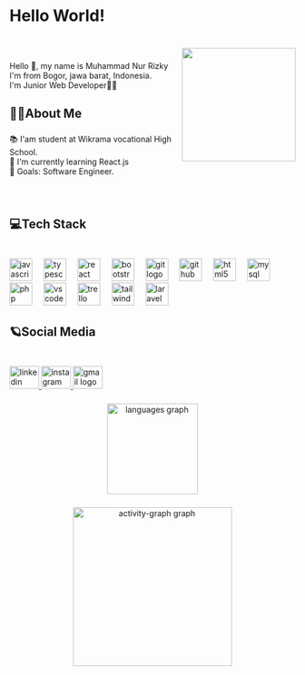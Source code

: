 <h1 align="left"><h1> Hello World! </h1></h1>

###

<br clear="both">

<img align="right" height="200" src="https://i.pinimg.com/originals/b0/7b/5b/b07b5bbfc32b4958810d59a79cd3aac9.gif"  />

###

<p align="left">Hello 👋, my name is Muhammad Nur Rizky I'm from Bogor, jawa barat, Indonesia.<br>I'm Junior Web Developer👨‍💻</p>

###

<h2 align="left">👨‍💻About Me</h2>

###

<p align="left">📚 I'am student at Wikrama vocational High School.<br>🌱 I'm currently learning React.js<br>🎯 Goals: Software Engineer.</p>

###

<br clear="both">

<h2 align="left">💻Tech Stack</h2>

###

<br clear="both">

<div align="left">
  <img src="https://cdn.jsdelivr.net/gh/devicons/devicon/icons/javascript/javascript-original.svg" height="40" alt="javascript logo"  />
  <img width="12" />
  <img src="https://cdn.jsdelivr.net/gh/devicons/devicon/icons/typescript/typescript-original.svg" height="40" alt="typescript logo"  />
  <img width="12" />
  <img src="https://cdn.jsdelivr.net/gh/devicons/devicon/icons/react/react-original.svg" height="40" alt="react logo"  />
  <img width="12" />
  <img src="https://cdn.jsdelivr.net/gh/devicons/devicon/icons/bootstrap/bootstrap-original.svg" height="40" alt="bootstrap logo"  />
  <img width="12" />
  <img src="https://cdn.jsdelivr.net/gh/devicons/devicon/icons/git/git-original.svg" height="40" alt="git logo"  />
  <img width="12" />
  <img src="https://cdn.jsdelivr.net/gh/devicons/devicon/icons/github/github-original.svg" height="40" alt="github logo"  />
  <img width="12" />
  <img src="https://cdn.jsdelivr.net/gh/devicons/devicon/icons/html5/html5-original.svg" height="40" alt="html5 logo"  />
  <img width="12" />
  <img src="https://cdn.jsdelivr.net/gh/devicons/devicon/icons/mysql/mysql-original.svg" height="40" alt="mysql logo"  />
  <img width="12" />
  <img src="https://cdn.jsdelivr.net/gh/devicons/devicon/icons/php/php-original.svg" height="40" alt="php logo"  />
  <img width="12" />
  <img src="https://cdn.jsdelivr.net/gh/devicons/devicon/icons/vscode/vscode-original.svg" height="40" alt="vscode logo"  />
  <img width="12" />
  <img src="https://cdn.jsdelivr.net/gh/devicons/devicon/icons/trello/trello-plain.svg" height="40" alt="trello logo"  />
  <img width="12" />
  <img src="https://cdn.jsdelivr.net/gh/devicons/devicon/icons/tailwindcss/tailwindcss-original-wordmark.svg" height="40" alt="tailwindcss logo"  />
  <img width="12" />
  <img src="https://cdn.jsdelivr.net/gh/devicons/devicon/icons/laravel/laravel-original.svg" height="40" alt="laravel logo"  />
</div>

###

<h2 align="left">🪐Social Media</h2>

###

<br clear="both">

<div align="left">
  <a href="https://www.linkedin.com/in/muhammad-nur-rizky/" target="_blank">
    <img src="https://raw.githubusercontent.com/maurodesouza/profile-readme-generator/master/src/assets/icons/social/linkedin/default.svg" width="52" height="40" alt="linkedin logo"  />
  </a>
  <a href="https://www.instagram.com/nurrizkky.v/" target="_blank">
    <img src="https://raw.githubusercontent.com/maurodesouza/profile-readme-generator/master/src/assets/icons/social/instagram/default.svg" width="52" height="40" alt="instagram logo"  />
  </a>
  <a href="nurrizkyr90@gmail.com" target="_blank">
    <img src="https://raw.githubusercontent.com/maurodesouza/profile-readme-generator/master/src/assets/icons/social/gmail/default.svg" width="52" height="40" alt="gmail logo"  />
  </a>
</div>

###

<div align="center">
  <img src="https://github-readme-stats.vercel.app/api/top-langs?username=nurrizzky&locale=en&hide_title=true&layout=compact&card_width=320&langs_count=6&theme=radical&hide_border=true&order=2" height="160" alt="languages graph"  />
</div>

###

<div align="center">
  <img src="https://github-readme-activity-graph.vercel.app/graph?username=nurrizzky&radius=4&theme=redical&area=true&order=5&hide_border=true&hide_title=false" height="280" alt="activity-graph graph"  />
</div>

###

